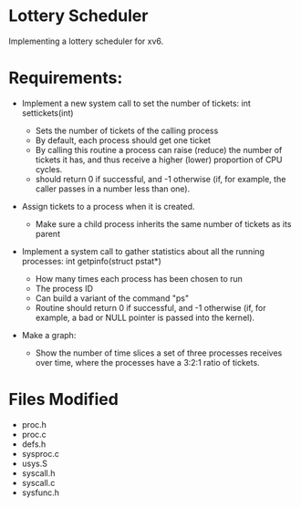 # Lottery Scheduler
Implementing a lottery scheduler for xv6.

# Requirements:
* Implement a new system call to set the number of tickets: int settickets(int)
  - Sets the number of tickets of the calling process
  - By default, each process should get one ticket
  - By calling this routine a process can raise (reduce) the number of tickets it has, and thus receive a higher (lower) proportion of CPU cycles.
  - should return 0 if successful, and -1 otherwise (if, for example, the caller passes in a number less than one).
 
* Assign tickets to a process when it is created.
  - Make sure a child process inherits the same number of tickets as its parent
  
* Implement a system call to gather statistics about all the running processes: int getpinfo(struct pstat*)
  - How many times each process has been chosen to run
  - The process ID
  - Can build a variant of the command "ps"
  - Routine should return 0 if successful, and -1 otherwise (if, for example, a bad or NULL pointer is passed into the kernel).
  
* Make a graph:
  - Show the number of time slices a set of three processes receives over time, where the processes have a 3:2:1 ratio of tickets.

# Files Modified
* proc.h
* proc.c
* defs.h
* sysproc.c
* usys.S
* syscall.h
* syscall.c
* sysfunc.h
